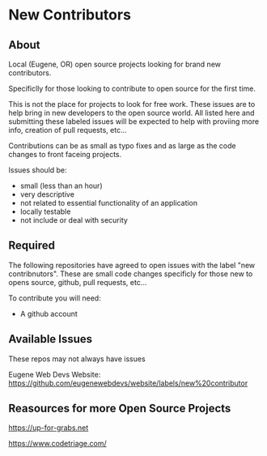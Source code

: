 # New Contributors

## About

Local (Eugene, OR) open source projects looking for brand new contributors. 

Specificlly for those looking to contribute to open source for the first time.

This is not the place for projects to look for free work. These issues are to help bring in new developers to the open source world. All listed here and submitting these labeled issues will be expected to help with proviing more info, creation of pull requests, etc...

Contributions can be as small as typo fixes and as large as the code changes to front faceing projects.

Issues should be:

* small (less than an hour)
* very descriptive
* not related to essential functionality of an application
* locally testable
* not include or deal with security


## Required

The following repositories have agreed to open issues with the label "new contribnutors". These are small code changes specificly for those new to opens source, github, pull requests, etc...

To contribute you will need:

* A github account



## Available Issues

These repos may not always have issues

Eugene Web Devs Website: https://github.com/eugenewebdevs/website/labels/new%20contributor


## Reasources for more Open Source Projects

https://up-for-grabs.net

https://www.codetriage.com/
